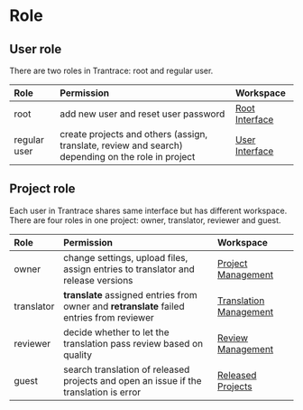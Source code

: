 # Role

## User role 

<span id='system-roles'></span>

There are two roles in Trantrace: root and regular user.

| Role | Permission | Workspace |
| :--- | :--- | :--- |
| root | add new user and reset user password | [Root Interface](../interface/root.md) |
| regular user | create projects and others (assign, translate, review and search) depending on the role in project | [User Interface](../interface/user.md) |

## Project role

Each user in Trantrace shares same interface but has different workspace. There are four roles in one project: owner, translator, reviewer and guest.

| Role | Permission | Workspace |
| :--- | :--- | :--- |
| owner | change settings, upload files, assign entries to translator and release versions | [Project Management](../interface/owner-project-management.md) |
| translator | **translate** assigned entries from owner and **retranslate** failed entries from reviewer | [Translation Management](../interface/translator-translation-management.md) |
| reviewer | decide whether to let the translation pass review based on quality | [Review Management](../interface/reviewer-review-management.md) |
| guest | search translation of released projects and open an issue if the translation is error | [Released Projects](../interface/guest-released-projects.md) |




